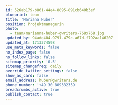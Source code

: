 ```yaml
---
id: 526ab179-b861-44e4-8895-891cb640b3ef
blueprint: team
title: 'Mariana Huber'
position: Projektmanagerin
photo:
  - team/marianna-huber-gwriters-768x768.jpg
updated_by: 94ade404-9791-479c-a67d-f792aa146207
updated_at: 1713374598
use_meta_keywords: false
no_index_page: false
no_follow_links: false
sitemap_priority: '0.5'
sitemap_changefreq: daily
override_twitter_settings: false
show_as_card: false
email_address: huber@gwriters.de
phone_number: '+49 30 809332359'
breadcrumbs_active: true
publish_contact: true
---
```


